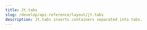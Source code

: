 ```yaml
---
title: Jt.tabs
slug: /develop/api-reference/layout/jt.tabs
description: Jt.tabs inserts containers separated into tabs.
---
```


<Autofunction function="Jt.tabs" />
